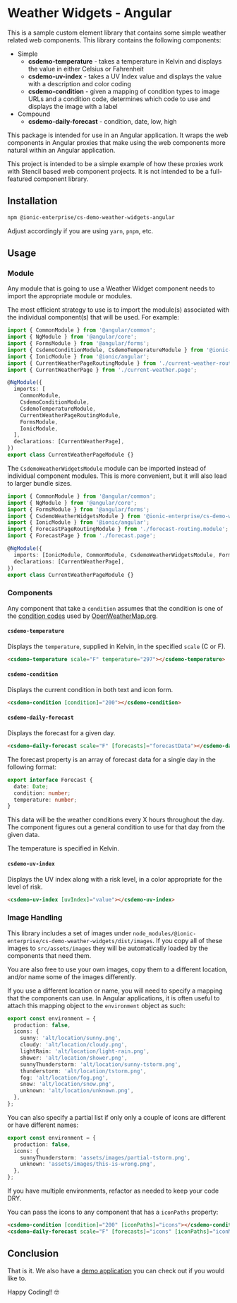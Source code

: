 # Weather Widgets - Angular

This is a sample custom element library that contains some simple weather related web components. This library contains the following components:

- Simple
  - **csdemo-temperature** - takes a temperature in Kelvin and displays the value in either Celsius or Fahrenheit
  - **csdemo-uv-index** - takes a UV Index value and displays the value with a description and color coding
  - **csdemo-condition** - given a mapping of condition types to image URLs and a condition code, determines which code to use and displays the image with a label
- Compound
  - **csdemo-daily-forecast** - condition, date, low, high

This package is intended for use in an Angular application. It wraps the web components in Angular proxies that make using the web components more natural within an Angular application.

This project is intended to be a simple example of how these proxies work with Stencil based web component projects. It is not intended to be a full-featured component library.

## Installation

```bash
npm @ionic-enterprise/cs-demo-weather-widgets-angular
```

Adjust accordingly if you are using `yarn`, `pnpm`, etc.

## Usage

### Module

Any module that is going to use a Weather Widget component needs to import the appropriate module or modules.

The most efficient strategy to use is to import the module(s) associated with the individual component(s) that will be used. For example:

```typescript
import { CommonModule } from '@angular/common';
import { NgModule } from '@angular/core';
import { FormsModule } from '@angular/forms';
import { CsdemoConditionModule, CsdemoTemperatureModule } from '@ionic-enterprise/cs-demo-weather-widgets-angular';
import { IonicModule } from '@ionic/angular';
import { CurrentWeatherPageRoutingModule } from './current-weather-routing.module';
import { CurrentWeatherPage } from './current-weather.page';

@NgModule({
  imports: [
    CommonModule,
    CsdemoConditionModule,
    CsdemoTemperatureModule,
    CurrentWeatherPageRoutingModule,
    FormsModule,
    IonicModule,
  ],
  declarations: [CurrentWeatherPage],
})
export class CurrentWeatherPageModule {}
```

The `CsdemoWeatherWidgetsModule` module can be imported instead of individual component modules. This is more convenient, but it will also lead to larger bundle sizes.

```typescript
import { CommonModule } from '@angular/common';
import { NgModule } from '@angular/core';
import { FormsModule } from '@angular/forms';
import { CsdemoWeatherWidgetsModule } from '@ionic-enterprise/cs-demo-weather-widgets-angular';
import { IonicModule } from '@ionic/angular';
import { ForecastPageRoutingModule } from './forecast-routing.module';
import { ForecastPage } from './forecast.page';

@NgModule({
  imports: [IonicModule, CommonModule, CsdemoWeatherWidgetsModule, FormsModule, ForecastPageRoutingModule],
  declarations: [CurrentWeatherPage],
})
export class CurrentWeatherPageModule {}
```

### Components

Any component that take a `condition` assumes that the condition is one of the [condition codes](https://openweathermap.org/weather-conditions) used by [OpenWeatherMap.org](https://openweathermap.org).

#### `csdemo-temperature`

Displays the `temperature`, supplied in Kelvin, in the specified `scale` (C or F).

```html
<csdemo-temperature scale="F" temperature="297"></csdemo-temperature>
```

#### `csdemo-condition`

Displays the current condition in both text and icon form.

```html
<csdemo-condition [condition]="200"></csdemo-condition>
```

#### `csdemo-daily-forecast`

Displays the forecast for a given day.

```html
<csdemo-daily-forecast scale="F" [forecasts]="forecastData"></csdemo-daily-forecast>
```

The forecast property is an array of forecast data for a single day in the following format:

```TypeScript
export interface Forecast {
  date: Date;
  condition: number;
  temperature: number;
}
```

This data will be the weather conditions every X hours throughout the day. The component figures out a general condition to use for that day from the given data.

The temperature is specified in Kelvin.

#### `csdemo-uv-index`

Displays the UV index along with a risk level, in a color appropriate for the level of risk.

```html
<csdemo-uv-index [uvIndex]="value"></csdemo-uv-index>
```

### Image Handling

This library includes a set of images under `node_modules/@ionic-enterprise/cs-demo-weather-widgets/dist/images`. If you copy all of these images to `src/assets/images` they will be automatically loaded by the components that need them.

You are also free to use your own images, copy them to a different location, and/or name some of the images differently.

If you use a different location or name, you will need to specify a mapping that the components can use.  In Angular applications, it is often useful to attach this mapping object to the `environment` object as such:

```TypeScript
export const environment = {
  production: false,
  icons: {
    sunny: 'alt/location/sunny.png',
    cloudy: 'alt/location/cloudy.png',
    lightRain: 'alt/location/light-rain.png',
    shower: 'alt/location/shower.png',
    sunnyThunderstorm: 'alt/location/sunny-tstorm.png',
    thunderstorm: 'alt/location/tstorm.png',
    fog: 'alt/location/fog.png',
    snow: 'alt/location/snow.png',
    unknown: 'alt/location/unknown.png',
  },
};
```

You can also specify a partial list if only only a couple of icons are different or have different names:

```TypeScript
export const environment = {
  production: false,
  icons: {
    sunnyThunderstorm: 'assets/images/partial-tstorm.png',
    unknown: 'assets/images/this-is-wrong.png',
  },
};
```

If you have multiple environments, refactor as needed to keep your code DRY.

You can pass the icons to any component that has a `iconPaths` property:

```html
<csdemo-condition [condition]="200" [iconPaths]="icons"></csdemo-condition>
<csdemo-daily-forecast scale="F" [forecasts]="icons" [iconPaths]="iconMap"></csdemo-daily-forecast>
```

## Conclusion

That is it. We also have a [demo application](https://github.com/ionic-enterprise/ionic-weather-angular) you can check out if you would like to.

Happy Coding!! 🤓
